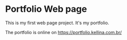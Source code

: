 # Portfolio Web page

This is my first web page project. 
It's my portfolio.
 
The portfolio is online on https://portfolio.kellina.com.br/
